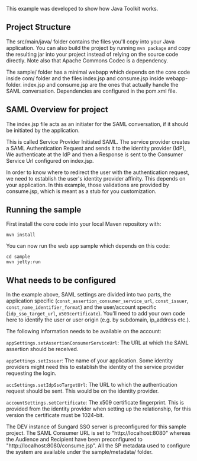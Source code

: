 This example was developed to show how Java Toolkit works.

Project Structure
-----------------

The src/main/java/ folder contains the files you'll copy into your Java application. You can also build the project by running `mvn package` and copy the
resulting jar into your project instead of relying on the source code directly. Note also that Apache Commons Codec is a dependency.

The sample/ folder has a minimal webapp which depends on the core code inside com/ folder and the files index.jsp and consume.jsp inside webapp-folder.
index.jsp and consume.jsp are the ones that actually handle the SAML conversation. Dependencies are configured in the pom.xml file.

SAML Overview for project
-------------------------

The index.jsp file acts as an initiater for the SAML conversation, if it should be initiated by the application.

This is called Service Provider Initiated SAML. The service provider creates a SAML Authentication Request and sends it to the identity provider (IdP), 
We authenticate at the IdP and then a Response is sent to the Consumer Service Url configured on index.jsp.

In order to know where to redirect the user with the authentication request, we need to establish the user's identity provider affinity.
This depends on your application. In this example, those validations are provided by consume.jsp, which is meant as a stub for you customization.

Running the sample
------------------

First install the core code into your local Maven repository with:

    mvn install

You can now run the web app sample which depends on this code:

    cd sample
    mvn jetty:run


What needs to be configured
----------------------------

In the example above, SAML settings are divided into two parts, the application specific (`const_assertion_consumer_service_url`, `const_issuer`, `const_name_identifier_format`) 
and the user/account specific (`idp_sso_target_url`, `x509certificate`). You'll need to add your own code here to identify the user or user origin (e.g. by subdomain, ip_address etc.).

The following information needs to be available on the account:

`appSettings.setAssertionConsumerServiceUrl`: The URL at which the SAML assertion should be received.

`appSettings.setIssuer`: The name of your application. Some identity providers might need this to establish the identity of the service provider requesting the login.

`accSettings.setIdpSsoTargetUrl`: The URL to which the authentication request should be sent. This would be on the identity provider.

`accountSettings.setCertificate`: The x509 certificate fingerprint. This is provided from the identity provider when setting up the relationship, for this version the certificate must be 1024-bit.

The DEV instance of Sungard SSO server is preconfigured for this sample project. The SAML Consumer URL is set to "http://localhost:8080" whereas the Audience and Recipient have been preconfigured to "http://localhost:8080/consume.jsp". All the SP metadata used to configure the system are available under the sample/metadata/ folder.
